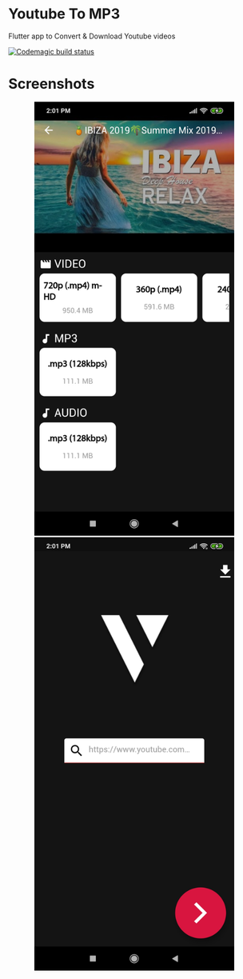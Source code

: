 # Youtube To MP3
Flutter app to Convert & Download Youtube videos

[![Codemagic build status](https://api.codemagic.io/apps/5e5fa2bb8b547c001897a2c4/5e5fa2bb8b547c001897a2c3/status_badge.svg)](https://codemagic.io/apps/5e5fa2bb8b547c001897a2c4/5e5fa2bb8b547c001897a2c3/latest_build)

# Screenshots
<p align="center">
<img src="screen/splash.jpg" width="400" >
<img src="screen/sample.jpg" width="400" >
</p>
